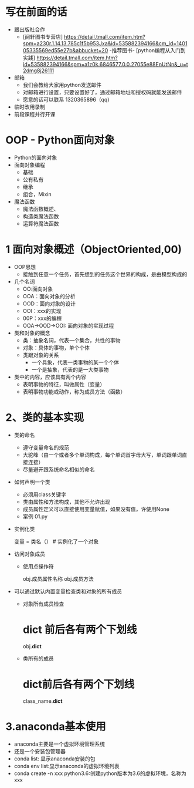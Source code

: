 # 写在前面的话
- 跟出版社合作
    - [阅轩图书专营店] https://detail.tmall.com/item.htm?spm=a230r.1.14.13.785c1f5b953Jxa&id=535882394166&cm_id=140105335569ed55e27b&abbucket=20
    -推荐图书- [python编程从入门到实践] https://detail.tmall.com/item.htm?id=535882394166&spm=a1z0k.6846577.0.0.27055e88EnUtNn&_u=t2dmg8j26111
- 邮箱
    - 我们会教给大家用python发送邮件
    - 对邮箱进行设置，只要设置好了，通过邮箱地址和授权码就能发送邮件
    - 愿意的话可以联系 1320365896（qq)
- 临时改用录制
- 前段课程并行开课

# OOP - Python面向对象
- Python的面向对象
- 面向对象编程
    - 基础
    - 公有私有
    - 继承
    - 组合，Mixin
- 魔法函数
    - 魔法函数概述、
    - 构造类魔法函数
    - 运算符魔法函数
   
# 1 面向对象概述（ObjectOriented,00)
- OOP思想
  - 接触到任意一个任务，首先想到的任务这个世界的构成，是由模型构成的
- 几个名词
    - OO:面向对象
    - OOA：面向对象的分析
    - OOD：面向对象的设计
    - OOI：xxx的实现
    - 00P：xxx的编程
    - OOA->OOD->OOI: 面向对象的实现过程
- 类和对象的概念
    - 类：抽象名词，代表一个集合，共性的事物
    - 对象：具体的事物，单个个体
    - 类跟对象的关系
        - 一个具象，代表一类事物的某一个个体
        - 一个是抽象，代表的是一大类事物
- 类中的内容，应该具有两个内容
    - 表明事物的特征，叫做属性（变量）
    - 表明事物功能或动作，称为成员方法（函数）

# 2、类的基本实现
- 类的命名
    - 遵守变量命名的规范
    - 大驼峰（由一个或者多个单词构成，每个单词首字母大写，单词跟单词直接连接）
    - 尽量避开跟系统命名相似的命名

- 如何声明一个类
    - 必须用class关键字
    - 类由属性和方法构成，其他不允许出现
    - 成员属性定义可以直接使用变量赋值，如果没有值，许使用None
    - 案例 01.py
- 实例化类

    变量 = 类名（）  # 实例化了一个对象
- 访问对象成员
    - 使用点操作符
    
        obj.成员属性名称
        obj.成员方法
        
- 可以通过默认内置变量检查类和对象的所有成员
    - 对象所有成员检查
    
        # dict 前后各有两个下划线
        obj.__dict__
    - 类所有的成员
        
        # dict前后各有两个下划线
        class_name.__dict__
    
# 3.anaconda基本使用
- anaconda主要是一个虚拟环境管理系统
- 还是一个安装包管理器
- conda list: 显示anaconda安装的包
- conda env list:显示anaconda的虚拟环境列表
- conda create -n xxx python3.6:创建python版本为3.6的虚拟环境，名称为xxx